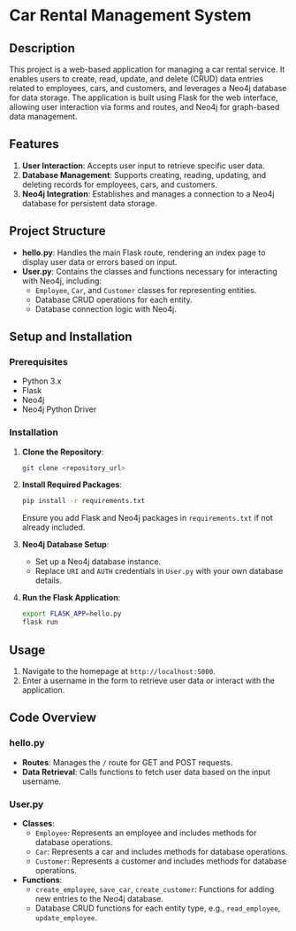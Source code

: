 # Car Rental Management System

## Description

This project is a web-based application for managing a car rental service. It enables users to create, read, update, and delete (CRUD) data entries related to employees, cars, and customers, and leverages a Neo4j database for data storage. The application is built using Flask for the web interface, allowing user interaction via forms and routes, and Neo4j for graph-based data management.

## Features

1. **User Interaction**: Accepts user input to retrieve specific user data.
2. **Database Management**: Supports creating, reading, updating, and deleting records for employees, cars, and customers.
3. **Neo4j Integration**: Establishes and manages a connection to a Neo4j database for persistent data storage.

## Project Structure

- **hello.py**: Handles the main Flask route, rendering an index page to display user data or errors based on input.
- **User.py**: Contains the classes and functions necessary for interacting with Neo4j, including:
  - `Employee`, `Car`, and `Customer` classes for representing entities.
  - Database CRUD operations for each entity.
  - Database connection logic with Neo4j.

## Setup and Installation

### Prerequisites

- Python 3.x
- Flask
- Neo4j
- Neo4j Python Driver

### Installation

1. **Clone the Repository**:
   ```bash
   git clone <repository_url>
   ```
2. **Install Required Packages**:
   ```bash
   pip install -r requirements.txt
   ```
   Ensure you add Flask and Neo4j packages in `requirements.txt` if not already included.

3. **Neo4j Database Setup**:
   - Set up a Neo4j database instance.
   - Replace `URI` and `AUTH` credentials in `User.py` with your own database details.

4. **Run the Flask Application**:
   ```bash
   export FLASK_APP=hello.py
   flask run
   ```

## Usage

1. Navigate to the homepage at `http://localhost:5000`.
2. Enter a username in the form to retrieve user data or interact with the application.

## Code Overview

### hello.py
- **Routes**: Manages the `/` route for GET and POST requests.
- **Data Retrieval**: Calls functions to fetch user data based on the input username.

### User.py
- **Classes**: 
  - `Employee`: Represents an employee and includes methods for database operations.
  - `Car`: Represents a car and includes methods for database operations.
  - `Customer`: Represents a customer and includes methods for database operations.
- **Functions**:
  - `create_employee`, `save_car`, `create_customer`: Functions for adding new entries to the Neo4j database.
  - Database CRUD functions for each entity type, e.g., `read_employee`, `update_employee`.

